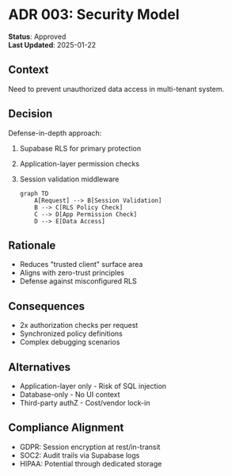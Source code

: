 # ADR 003: Security Model

**Status**: Approved  
**Last Updated**: 2025-01-22

## Context  

Need to prevent unauthorized data access in multi-tenant system.

## Decision  

Defense-in-depth approach:

1. Supabase RLS for primary protection
2. Application-layer permission checks
3. Session validation middleware

    ```mermaid
    graph TD
        A[Request] --> B[Session Validation]
        B --> C[RLS Policy Check]
        C --> D[App Permission Check]
        D --> E[Data Access]
    ```

## Rationale  

- Reduces "trusted client" surface area
- Aligns with zero-trust principles
- Defense against misconfigured RLS

## Consequences  

- 2x authorization checks per request
- Synchronized policy definitions
- Complex debugging scenarios

## Alternatives  

- Application-layer only - Risk of SQL injection
- Database-only - No UI context
- Third-party authZ - Cost/vendor lock-in

## Compliance Alignment

- GDPR: Session encryption at rest/in-transit
- SOC2: Audit trails via Supabase logs
- HIPAA: Potential through dedicated storage
